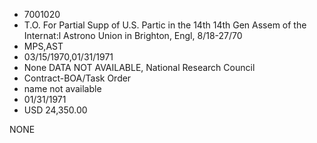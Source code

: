 * 7001020
* T.O. For Partial Supp of U.S. Partic in the 14th 14th Gen   Assem of the Internat:l Astrono Union in Brighton, Engl,    8/18-27/70
* MPS,AST
* 03/15/1970,01/31/1971
* None   DATA NOT AVAILABLE, National Research Council
* Contract-BOA/Task Order
*   name not available
* 01/31/1971
* USD 24,350.00

NONE
